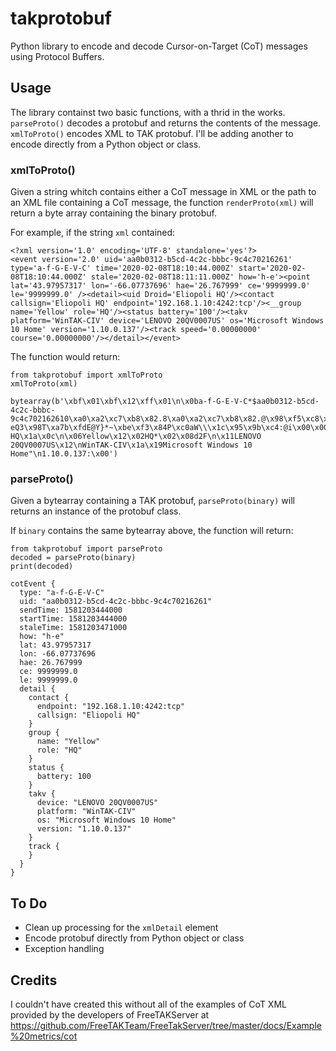 # takprotobuf

Python library to encode and decode Cursor-on-Target (CoT) messages using Protocol Buffers.

## Usage

The library containst two basic functions, with a thrid in the works.   `parseProto()` decodes a protobuf and returns the contents of the message.  `xmlToProto()` encodes XML to TAK protobuf.  I'll be adding another to encode directly from a Python object or class.

### xmlToProto()

Given a string whitch contains either a CoT message in XML or the path to an XML file containing a CoT message, the function `renderProto(xml)` will return a byte array containing the binary protobuf.

For example, if the string `xml` contained:
```
<?xml version='1.0' encoding='UTF-8' standalone='yes'?>
<event version='2.0' uid='aa0b0312-b5cd-4c2c-bbbc-9c4c70216261' type='a-f-G-E-V-C' time='2020-02-08T18:10:44.000Z' start='2020-02-08T18:10:44.000Z' stale='2020-02-08T18:11:11.000Z' how='h-e'><point lat='43.97957317' lon='-66.07737696' hae='26.767999' ce='9999999.0' le='9999999.0' /><detail><uid Droid='Eliopoli HQ'/><contact callsign='Eliopoli HQ' endpoint='192.168.1.10:4242:tcp'/><__group name='Yellow' role='HQ'/><status battery='100'/><takv platform='WinTAK-CIV' device='LENOVO 20QV0007US' os='Microsoft Windows 10 Home' version='1.10.0.137'/><track speed='0.00000000' course='0.00000000'/></detail></event>
```
The function would return:
```
from takprotobuf import xmlToProto
xmlToProto(xml)

bytearray(b'\xbf\x01\xbf\x12\xff\x01\n\x0ba-f-G-E-V-C*$aa0b0312-b5cd-4c2c-bbbc-9c4c702162610\xa0\xa2\xc7\xb8\x82.8\xa0\xa2\xc7\xb8\x82.@\x98\xf5\xc8\xb8\x82.J\x03h-eQ3\x98T\xa7b\xfdE@Y}*~\xbe\xf3\x84P\xc0aW\\\x1c\x95\x9b\xc4:@i\x00\x00\x00\xe0\xcf\x12cAq\x00\x00\x00\xe0\xcf\x12cAz\x82\x01\x12$\n\x15192.168.1.10:4242:tcp\x12\x0bEliopoli HQ\x1a\x0c\n\x06Yellow\x12\x02HQ*\x02\x08d2F\n\x11LENOVO 20QV0007US\x12\nWinTAK-CIV\x1a\x19Microsoft Windows 10 Home"\n1.10.0.137:\x00')
```

### parseProto()

Given a bytearray containing a TAK protobuf, `parseProto(binary)` will returns an instance of the protobuf class.

If `binary` contains the same bytearray above, the function will return:
```
from takprotobuf import parseProto
decoded = parseProto(binary)
print(decoded)

cotEvent {
  type: "a-f-G-E-V-C"
  uid: "aa0b0312-b5cd-4c2c-bbbc-9c4c70216261"
  sendTime: 1581203444000
  startTime: 1581203444000
  staleTime: 1581203471000
  how: "h-e"
  lat: 43.97957317
  lon: -66.07737696
  hae: 26.767999
  ce: 9999999.0
  le: 9999999.0
  detail {
    contact {
      endpoint: "192.168.1.10:4242:tcp"
      callsign: "Eliopoli HQ"
    }
    group {
      name: "Yellow"
      role: "HQ"
    }
    status {
      battery: 100
    }
    takv {
      device: "LENOVO 20QV0007US"
      platform: "WinTAK-CIV"
      os: "Microsoft Windows 10 Home"
      version: "1.10.0.137"
    }
    track {
    }
  }
}
```

## To Do

- Clean up processing for the `xmlDetail` element
- Encode protobuf directly from Python object or class
- Exception handling

## Credits

I couldn't have created this without all of the examples of CoT XML provided by the developers of FreeTAKServer at https://github.com/FreeTAKTeam/FreeTakServer/tree/master/docs/Example%20metrics/cot
